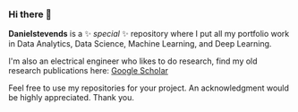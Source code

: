 ### Hi there 👋

**Danielstevends** is a ✨ _special_ ✨ repository where I put all my portfolio work in Data Analytics, Data Science, Machine Learning, and Deep Learning.

I'm also an electrical engineer who likes to do research, find my old research publications here: [Google Scholar](https://scholar.google.com/citations?user=MiDMvoQAAAAJ&hl=en)

Feel free to use my repositories for your project. An acknowledgment would be highly appreciated. Thank you.

